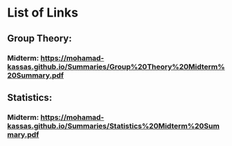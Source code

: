 # List of Links
## Group Theory:
### Midterm: https://mohamad-kassas.github.io/Summaries/Group%20Theory%20Midterm%20Summary.pdf
  
   
## Statistics:
### Midterm: https://mohamad-kassas.github.io/Summaries/Statistics%20Midterm%20Summary.pdf
